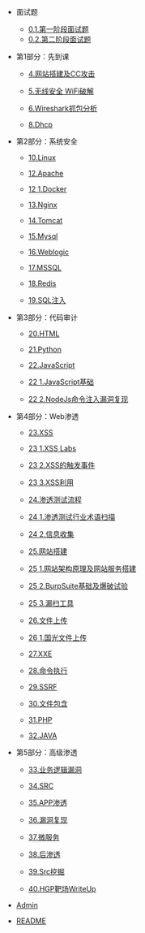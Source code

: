 - 面试题

  - [0.1.第一阶段面试题](3.线下班笔记\0.面试\第1次\0.1.第一阶段面试题.md)
  - [0.2.第二阶段面试题](3.线下班笔记\0.面试\第2次\0.2.第二阶段面试题.md)


- 第1部分：先到课

    - [4.网站搭建及CC攻击](3.线下班笔记\4.网站搭建及CC攻击\4.网站搭建及CC攻击.md)

    - [5.无线安全 WiFi破解](3.线下班笔记\5.无线安全-WiFi破解\5.无线安全-WiFi破解.md)

    - [6.Wireshark抓包分析](3.线下班笔记\6.Wireshark抓包分析\6.Wireshark抓包分析.md)

    - [8.Dhcp](3.线下班笔记\8.dhcp攻击,dns,arp欺骗\8.dhcp.md)

- 第2部分：系统安全

  - [10.Linux](3.线下班笔记\10.Linux操作系统安全基础及安全加固\10.linux.md)

  - [12.Apache](3.线下班笔记\12.Apache\12.Apache.md)

  - [12 1.Docker](3.线下班笔记\12.Apache\12_1.docker.md)

  - [13.Nginx](3.线下班笔记\13.Nginx\13.Nginx.md)

  - [14.Tomcat](3.线下班笔记\14.Tomcat\14.Tomcat.md)

  - [15.Mysql](3.线下班笔记\15.Mysql\15.Mysql.md)

  - [16.Weblogic](3.线下班笔记\16.Weblogic\16.Weblogic.md)

  - [17.MSSQL](3.线下班笔记\17.MSSQL\17.MSSQL.md)

  - [18.Redis](3.线下班笔记\18.Redis\18.Redis.md)

  - [19.SQL注入](3.线下班笔记\19.SQL注入\19.SQL注入.md)

- 第3部分：代码审计

  - [20.HTML](3.线下班笔记\20.HTML\20.HTML.md)

  - [21.Python](3.线下班笔记\21.Python\21.Python.md)

  - [22.JavaScript](3.线下班笔记\22.JavaScript\22.JavaScript.md)

  - [22 1.JavaScript基础](3.线下班笔记\22.JavaScript\22_1.JavaScript基础.md)

  - [22 2.NodeJs命令注入漏洞复现](3.线下班笔记\22.JavaScript\22_2.NodeJs命令注入漏洞复现.md)

- 第4部分：Web渗透

  - [23.XSS](3.线下班笔记\23.XSS\23.XSS.md)

  - [23 1.XSS Labs](3.线下班笔记\23.XSS\23_1.XSS-labs.md)

  - [23 2.XSS的触发事件](3.线下班笔记\23.XSS\23_2.XSS的触发事件.md)

  - [23 3.XSS利用](3.线下班笔记\23.XSS\23_3.XSS利用.md)

  - [24.渗透测试流程](3.线下班笔记\24.信息收集\24.渗透测试流程.md)

  - [24 1.渗透测试行业术语扫描](3.线下班笔记\24.信息收集\24_1.渗透测试行业术语扫描.md)

  - [24 2.信息收集](3.线下班笔记\24.信息收集\24_2.信息收集.md)

  - [25.网站搭建](3.线下班笔记\25.网站搭建\25.网站搭建.md)

  - [25 1.网站架构原理及网站服务搭建](3.线下班笔记\25.网站搭建\25_1.网站架构原理及网站服务搭建.md)

  - [25 2.BurpSuite基础及爆破试验](3.线下班笔记\25.网站搭建\25_2.BurpSuite基础及爆破试验.md)

  - [25 3.漏扫工具](3.线下班笔记\25.网站搭建\25_3.漏扫工具.md)

  - [26.文件上传](3.线下班笔记\26.文件上传\26.文件上传.md)

  - [26 1.国光文件上传](3.线下班笔记\26.文件上传\26_1.国光文件上传.md)

  - [27.XXE](3.线下班笔记\27.XXE\27.XXE.md)

  - [28.命令执行](3.线下班笔记\28.命令执行\28.命令执行.md)

  - [29.SSRF](3.线下班笔记\29.SSRF\29.SSRF.md)

  - [30.文件包含](3.线下班笔记\30.文件包含\30.文件包含.md)

  - [31.PHP](3.线下班笔记\31.PHP\31.PHP.md)

  - [32.JAVA](3.线下班笔记\32.JAVA\32.JAVA.md)

- 第5部分：高级渗透

  - [33.业务逻辑漏洞](3.线下班笔记\33.业务逻辑漏洞\33.业务逻辑漏洞.md)

  - [34.SRC](3.线下班笔记\34.SRC\34.SRC.md)

  - [35.APP渗透](3.线下班笔记\35.APP渗透\35.APP渗透.md)

  - [36.漏洞复现](3.线下班笔记\36.漏洞复现\36.漏洞复现.md)

  - [37.微服务](3.线下班笔记\37.微服务\37.微服务.md)

  - [38.后渗透](3.线下班笔记\38.后渗透\38.后渗透.md)

  - [39.Src挖掘](3.线下班笔记\39.src挖掘\39.src挖掘.md)

  - [40.HGP靶场WriteUp](3.线下班笔记\40.HGP靶场\40.HGP靶场WriteUp.md)

- [Admin](admin.md)

- [README](README.md)
